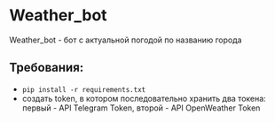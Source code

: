 # Weather_bot
Weather_bot - бот с актуальной погодой по названию города

## Требования:
* `pip install -r requirements.txt`
* создать token, в котором последовательно хранить два токена: первый - API Telegram Token, второй - API OpenWeather Token


